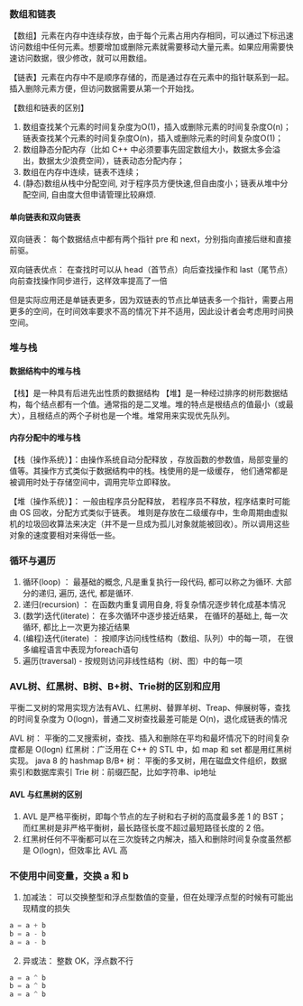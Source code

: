 ### 数组和链表
【数组】元素在内存中连续存放，由于每个元素占用内存相同，可以通过下标迅速访问数组中任何元素。想要增加或删除元素就需要移动大量元素。如果应用需要快速访问数据，很少修改，就可以用数组。

【链表】元素在内存中不是顺序存储的，而是通过存在元素中的指针联系到一起。插入删除元素方便，但访问数据需要从第一个开始找。

【数组和链表的区别】
1. 数组查找某个元素的时间复杂度为O(1)，插入或删除元素的时间复杂度O(n)；链表查找某个元素的时间复杂度O(n)，插入或删除元素的时间复杂度O(1)；
2. 数组静态分配内存（比如 C++ 中必须要事先固定数组大小，数据太多会溢出，数据太少浪费空间），链表动态分配内存；
3. 数组在内存中连续，链表不连续；
4. (静态)数组从栈中分配空间, 对于程序员方便快速,但自由度小；链表从堆中分配空间, 自由度大但申请管理比较麻烦.

#### 单向链表和双向链表
双向链表： 每个数据结点中都有两个指针 pre 和 next，分别指向直接后继和直接前驱。

双向链表优点： 在查找时可以从 head（首节点）向后查找操作和 last（尾节点）向前查找操作同步进行，这样效率提高了一倍

但是实际应用还是单链表更多，因为双链表的节点比单链表多一个指针，需要占用更多的空间，在时间效率要求不高的情况下并不适用，因此设计者会考虑用时间换空间。

### 堆与栈
#### 数据结构中的堆与栈
【栈】是一种具有后进先出性质的数据结构
【堆】是一种经过排序的树形数据结构，每个结点都有一个值。通常指的是二叉堆。堆的特点是根结点的值最小（或最大），且根结点的两个子树也是一个堆。堆常用来实现优先队列。

#### 内存分配中的堆与栈
【栈（操作系统）】：由操作系统自动分配释放 ，存放函数的参数值，局部变量的值等。其操作方式类似于数据结构中的栈。栈使用的是一级缓存， 他们通常都是被调用时处于存储空间中，调用完毕立即释放。

【堆（操作系统）】： 一般由程序员分配释放， 若程序员不释放，程序结束时可能由 OS 回收，分配方式类似于链表。
堆则是存放在二级缓存中，生命周期由虚拟机的垃圾回收算法来决定（并不是一旦成为孤儿对象就能被回收）。所以调用这些对象的速度要相对来得低一些。

### 循环与遍历
1. 循环(loop) ： 最基础的概念,   凡是重复执行一段代码, 都可以称之为循环. 大部分的递归, 遍历, 迭代, 都是循环.
2. 递归(recursion) ： 在函数内重复调用自身, 将复杂情况逐步转化成基本情况
3. (数学)迭代(iterate)： 在多次循环中逐步接近结果， 在循环的基础上, 每一次循环, 都比上一次更为接近结果
4. (编程)迭代(iterate) ： 按顺序访问线性结构（数组、队列）中的每一项， 在很多编程语言中表现为foreach语句
5. 遍历(traversal) - 按规则访问非线性结构（树、图）中的每一项

### AVL树、红黑树、B树、B+树、Trie树的区别和应用
平衡二叉树的常用实现方法有AVL、红黑树、替罪羊树、Treap、伸展树等，查找的时间复杂度为 O(logn)，普通二叉树查找最差可能是 O(n)，退化成链表的情况

AVL 树： 平衡的二叉搜索树，查找、插入和删除在平均和最坏情况下的时间复杂度都是 O(logn)
红黑树：广泛用在 C++ 的 STL 中，如 map 和 set 都是用红黑树实现。 java 8 的 hashmap
B/B+ 树： 平衡的多叉树，用在磁盘文件组织，数据索引和数据库索引
Trie 树：前缀匹配，比如字符串、ip地址

#### AVL 与红黑树的区别
1. AVL 是严格平衡树，即每个节点的左子树和右子树的高度最多差 1 的 BST；而红黑树是非严格平衡树，最长路径长度不超过最短路径长度的 2 倍。
2. 红黑树任何不平衡都可以在三次旋转之内解决，插入和删除时间复杂度虽然都是 O(logn)，但效率比 AVL 高

### 不使用中间变量，交换 a 和 b
1. 加减法： 可以交换整型和浮点型数值的变量，但在处理浮点型的时候有可能出现精度的损失
```python
a = a + b
b = a - b
a = a - b
```
2. 异或法： 整数 OK，浮点数不行
```python
a = a ^ b
b = a ^ b
a = a ^ b
```